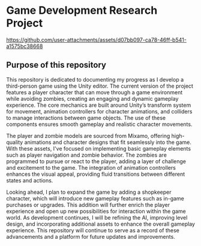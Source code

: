 # Game Development Research Project
https://github.com/user-attachments/assets/d07bb097-ca78-46ff-b541-a1575bc38668

## Purpose of this repository
This repository is dedicated to documenting my progress as I develop a third-person game using the Unity editor. The current version of the project features a player character that can move through a game environment while avoiding zombies, creating an engaging and dynamic gameplay experience. The core mechanics are built around Unity’s transform system for movement, animation controllers for character animations, and colliders to manage interactions between game objects. The use of these components ensures smooth gameplay and realistic character movements.

The player and zombie models are sourced from Mixamo, offering high-quality animations and character designs that fit seamlessly into the game. With these assets, I've focused on implementing basic gameplay elements such as player navigation and zombie behavior. The zombies are programmed to pursue or react to the player, adding a layer of challenge and excitement to the game. The integration of animation controllers enhances the visual appeal, providing fluid transitions between different states and actions.

Looking ahead, I plan to expand the game by adding a shopkeeper character, which will introduce new gameplay features such as in-game purchases or upgrades. This addition will further enrich the player experience and open up new possibilities for interaction within the game world. As development continues, I will be refining the AI, improving level design, and incorporating additional assets to enhance the overall gameplay experience. This repository will continue to serve as a record of these advancements and a platform for future updates and improvements.
